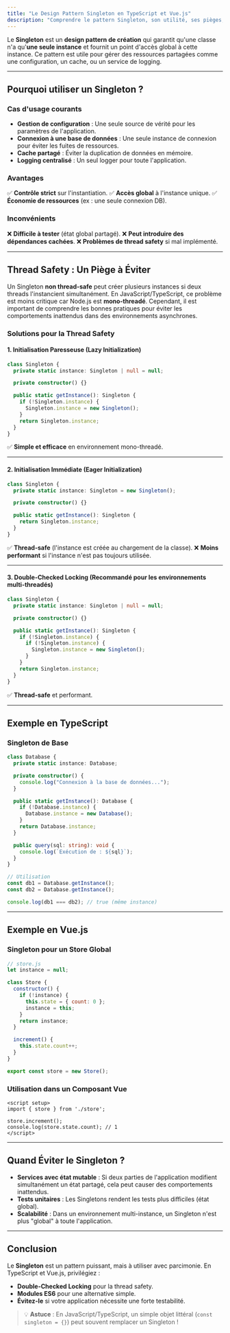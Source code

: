```yaml
---
title: "Le Design Pattern Singleton en TypeScript et Vue.js"
description: "Comprendre le pattern Singleton, son utilité, ses pièges, et comment l'implémenter en TypeScript et Vue.js."
---
```


Le **Singleton** est un **design pattern de création** qui garantit qu'une classe n'a qu'**une seule instance** et fournit un point d'accès global à cette instance. Ce pattern est utile pour gérer des ressources partagées comme une configuration, un cache, ou un service de logging.

---

## Pourquoi utiliser un Singleton ?

### Cas d'usage courants
- **Gestion de configuration** : Une seule source de vérité pour les paramètres de l'application.
- **Connexion à une base de données** : Une seule instance de connexion pour éviter les fuites de ressources.
- **Cache partagé** : Éviter la duplication de données en mémoire.
- **Logging centralisé** : Un seul logger pour toute l'application.

### Avantages
✅ **Contrôle strict** sur l'instantiation.
✅ **Accès global** à l'instance unique.
✅ **Économie de ressources** (ex : une seule connexion DB).

### Inconvénients
❌ **Difficile à tester** (état global partagé).
❌ **Peut introduire des dépendances cachées**.
❌ **Problèmes de thread safety** si mal implémenté.

---

## Thread Safety : Un Piège à Éviter

Un Singleton **non thread-safe** peut créer plusieurs instances si deux threads l'instancient simultanément. En JavaScript/TypeScript, ce problème est moins critique car Node.js est **mono-threadé**. Cependant, il est important de comprendre les bonnes pratiques pour éviter les comportements inattendus dans des environnements asynchrones.

### Solutions pour la Thread Safety

#### 1. Initialisation Paresseuse (Lazy Initialization)
```typescript
class Singleton {
  private static instance: Singleton | null = null;

  private constructor() {}

  public static getInstance(): Singleton {
    if (!Singleton.instance) {
      Singleton.instance = new Singleton();
    }
    return Singleton.instance;
  }
}
```
✅ **Simple et efficace** en environnement mono-threadé.

---

#### 2. Initialisation Immédiate (Eager Initialization)
```typescript
class Singleton {
  private static instance: Singleton = new Singleton();

  private constructor() {}

  public static getInstance(): Singleton {
    return Singleton.instance;
  }
}
```
✅ **Thread-safe** (l'instance est créée au chargement de la classe).
❌ **Moins performant** si l'instance n'est pas toujours utilisée.

---

#### 3. Double-Checked Locking (Recommandé pour les environnements multi-threadés)
```typescript
class Singleton {
  private static instance: Singleton | null = null;

  private constructor() {}

  public static getInstance(): Singleton {
    if (!Singleton.instance) {
      if (!Singleton.instance) {
        Singleton.instance = new Singleton();
      }
    }
    return Singleton.instance;
  }
}
```
✅ **Thread-safe** et performant.

---

## Exemple en TypeScript

### Singleton de Base
```typescript
class Database {
  private static instance: Database;

  private constructor() {
    console.log("Connexion à la base de données...");
  }

  public static getInstance(): Database {
    if (!Database.instance) {
      Database.instance = new Database();
    }
    return Database.instance;
  }

  public query(sql: string): void {
    console.log(`Exécution de : ${sql}`);
  }
}

// Utilisation
const db1 = Database.getInstance();
const db2 = Database.getInstance();

console.log(db1 === db2); // true (même instance)
```

---

## Exemple en Vue.js

### Singleton pour un Store Global
```javascript
// store.js
let instance = null;

class Store {
  constructor() {
    if (!instance) {
      this.state = { count: 0 };
      instance = this;
    }
    return instance;
  }

  increment() {
    this.state.count++;
  }
}

export const store = new Store();
```

### Utilisation dans un Composant Vue
```vue
<script setup>
import { store } from './store';

store.increment();
console.log(store.state.count); // 1
</script>
```

---

## Quand Éviter le Singleton ?

- **Services avec état mutable** : Si deux parties de l'application modifient simultanément un état partagé, cela peut causer des comportements inattendus.
- **Tests unitaires** : Les Singletons rendent les tests plus difficiles (état global).
- **Scalabilité** : Dans un environnement multi-instance, un Singleton n'est plus "global" à toute l'application.

---

## Conclusion

Le **Singleton** est un pattern puissant, mais à utiliser avec parcimonie. En TypeScript et Vue.js, privilégiez :
- **Double-Checked Locking** pour la thread safety.
- **Modules ES6** pour une alternative simple.
- **Évitez-le** si votre application nécessite une forte testabilité.

> 💡 **Astuce** : En JavaScript/TypeScript, un simple objet littéral (`const singleton = {}`) peut souvent remplacer un Singleton !